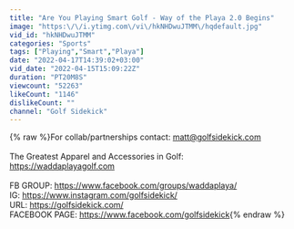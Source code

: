 ```yaml
---
title: "Are You Playing Smart Golf - Way of the Playa 2.0 Begins"
image: "https:\/\/i.ytimg.com\/vi\/hkNHDwuJTMM\/hqdefault.jpg"
vid_id: "hkNHDwuJTMM"
categories: "Sports"
tags: ["Playing","Smart","Playa"]
date: "2022-04-17T14:39:02+03:00"
vid_date: "2022-04-15T15:09:22Z"
duration: "PT20M8S"
viewcount: "52263"
likeCount: "1146"
dislikeCount: ""
channel: "Golf Sidekick"
---
```

{% raw %}For collab/partnerships contact: matt@golfsidekick.com<br /><br />The Greatest Apparel and Accessories in Golf:<br /><a rel="nofollow" target="blank" href="https://waddaplayagolf.com">https://waddaplayagolf.com</a><br /><br />FB GROUP:  <a rel="nofollow" target="blank" href="https://www.facebook.com/groups/waddaplaya/">https://www.facebook.com/groups/waddaplaya/</a><br />IG: <a rel="nofollow" target="blank" href="https://www.instagram.com/golfsidekick/">https://www.instagram.com/golfsidekick/</a><br />URL: <a rel="nofollow" target="blank" href="https://golfsidekick.com/">https://golfsidekick.com/</a><br />FACEBOOK PAGE: <a rel="nofollow" target="blank" href="https://www.facebook.com/golfsidekick">https://www.facebook.com/golfsidekick</a>{% endraw %}
